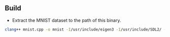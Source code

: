## Build
- Extract the MNIST dataset to the path of this binary.
```sh
clang++ mnist.cpp -o mnist -I/usr/include/eigen3 -I/usr/include/SDL2/ -lSDL2 -O3 -Wall -std=c++17
```
